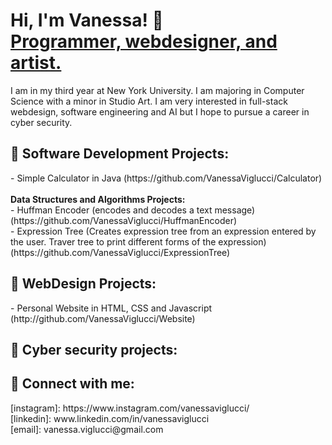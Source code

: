 <h1>Hi, I'm Vanessa! 👋 <br/><a href="https://github.com/VanessaViglucci">Programmer, webdesigner, and artist. </a></h1>
I am in my third year at New York University. I am majoring in Computer Science with a minor in Studio Art. I am very interested in  full-stack webdesign, software engineering and AI but I hope to pursue a career in cyber security. 

<h2> 💟 Software Development Projects:</h2>
- Simple Calculator in Java (https://github.com/VanessaViglucci/Calculator) <br>
<br>
  <b> Data Structures and Algorithms Projects: </b> <br> 
  - Huffman Encoder (encodes and decodes a text message) (https://github.com/VanessaViglucci/HuffmanEncoder) <br> 
  - Expression Tree (Creates expression tree from an expression entered by the user. Traver tree to print different forms of the expression) (https://github.com/VanessaViglucci/ExpressionTree)
  
<h2> 💟 WebDesign Projects: </h2>
- Personal Website in HTML, CSS and Javascript (http://github.com/VanessaViglucci/Website)

<h2> 💟 Cyber security projects: </h2>

<h2> 💟 Connect with me:</h2>
[instagram]: https://www.instagram.com/vanessaviglucci/ <br>
[linkedin]: www.linkedin.com/in/vanessaviglucci <br> 
[email]: vanessa.viglucci@gmail.com
